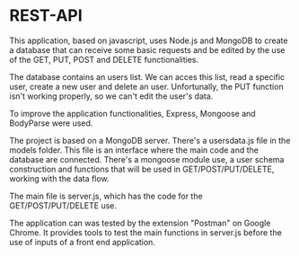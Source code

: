 # REST-API

This application, based on javascript, uses Node.js and MongoDB to create a database that
can receive some basic requests and be edited by the use of the GET, PUT, POST and DELETE
functionalities.

The database contains an users list. We can acces this list, read a specific user, create 
a new user and delete an user. Unfortunally, the PUT function isn't working properly, so
we can't edit the user's data.

To improve the application functionalities, Express, Mongoose and BodyParse were used.

The project is based on a MongoDB server. There's a usersdata.js file in the models folder.
This file is an interface where the main code and the database are connected. There's a 
mongoose module use, a user schema construction and functions that will be used in
GET/POST/PUT/DELETE, working with the data flow.

The main file is server.js, which has the code for the GET/POST/PUT/DELETE use.

The application can was tested by the extension "Postman" on Google Chrome. It provides
tools to test the main functions in server.js before the use of inputs of a front end 
application.


